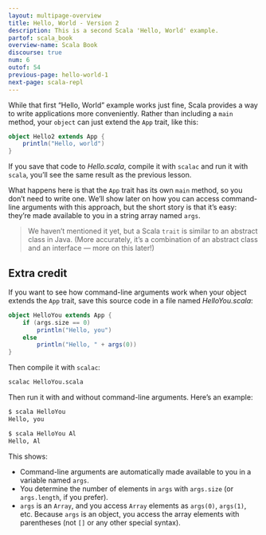 ```yaml
---
layout: multipage-overview
title: Hello, World - Version 2
description: This is a second Scala 'Hello, World' example.
partof: scala_book
overview-name: Scala Book
discourse: true
num: 6
outof: 54
previous-page: hello-world-1
next-page: scala-repl
---
```


While that first “Hello, World” example works just fine, Scala provides a way to write applications more conveniently. Rather than including a `main` method, your `object` can just extend the `App` trait, like this:

```scala
object Hello2 extends App {
    println("Hello, world")
}
```

If you save that code to *Hello.scala*, compile it with `scalac` and run it with `scala`, you’ll see the same result as the previous lesson.

What happens here is that the `App` trait has its own `main` method, so you don’t need to write one. We’ll show later on how you can access command-line arguments with this approach, but the short story is that it’s easy: they’re made available to you in a string array named `args`.

>We haven’t mentioned it yet, but a Scala `trait` is similar to an abstract class in Java. (More accurately, it’s a combination of an abstract class and an interface — more on this later!)



## Extra credit

If you want to see how command-line arguments work when your object extends the `App` trait, save this source code in a file named *HelloYou.scala*:

```scala
object HelloYou extends App {
    if (args.size == 0)
        println("Hello, you")
    else
        println("Hello, " + args(0))
}
```

Then compile it with `scalac`:

```sh
scalac HelloYou.scala
```

Then run it with and without command-line arguments. Here’s an example:

```sh
$ scala HelloYou
Hello, you

$ scala HelloYou Al
Hello, Al
```

This shows:

- Command-line arguments are automatically made available to you in a variable named `args`.
- You determine the number of elements in `args` with `args.size` (or `args.length`, if you prefer).
- `args` is an `Array`, and you access `Array` elements as `args(0)`, `args(1)`, etc. Because `args` is an object, you access the array elements with parentheses (not `[]` or any other special syntax).












